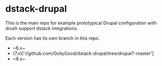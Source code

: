 # dstack-drupal

This is the main repo for example prototypical Drupal configuration with drush
support dstack integrations.

Each version has its own branch in this repo.

* ~6.x~
* (7.x)['//github.com/GollyGood/dstack-drupal/tree/drupal7-master']
* ~8.x~
